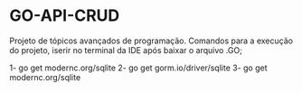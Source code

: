 # GO-API-CRUD
Projeto de tópicos avançados de programação.
Comandos para a execução do projeto, iserir no terminal da IDE após baixar o arquivo .GO;

1- go get modernc.org/sqlite
2- go get gorm.io/driver/sqlite
3- go get modernc.org/sqlite

